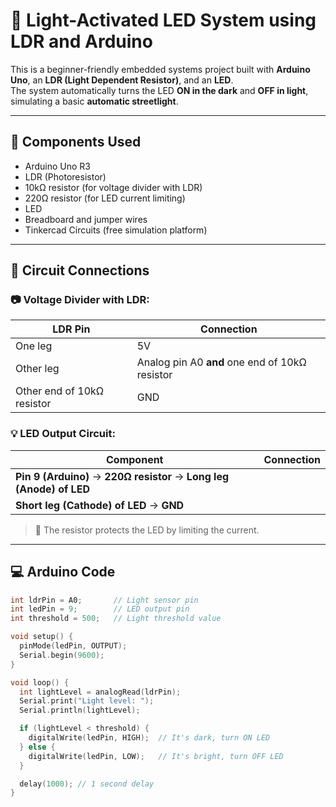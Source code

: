 # 🌙 Light-Activated LED System using LDR and Arduino

This is a beginner-friendly embedded systems project built with **Arduino Uno**, an **LDR (Light Dependent Resistor)**, and an **LED**.  
The system automatically turns the LED **ON in the dark** and **OFF in light**, simulating a basic **automatic streetlight**.

---

## 🔧 Components Used

- Arduino Uno R3
- LDR (Photoresistor)
- 10kΩ resistor (for voltage divider with LDR)
- 220Ω resistor (for LED current limiting)
- LED
- Breadboard and jumper wires
- Tinkercad Circuits (free simulation platform)

---

## 🔌 Circuit Connections

### 📷 Voltage Divider with LDR:
| LDR Pin | Connection |
|---------|------------|
| One leg | 5V         |
| Other leg | Analog pin A0 **and** one end of 10kΩ resistor |
| Other end of 10kΩ resistor | GND |

### 💡 LED Output Circuit:
| Component | Connection |
|----------|------------|
| **Pin 9 (Arduino)** → **220Ω resistor** → **Long leg (Anode) of LED** |
| **Short leg (Cathode) of LED** → **GND** |

> 📎 The resistor protects the LED by limiting the current.

---

## 💻 Arduino Code

```cpp
int ldrPin = A0;       // Light sensor pin
int ledPin = 9;        // LED output pin
int threshold = 500;   // Light threshold value

void setup() {
  pinMode(ledPin, OUTPUT);
  Serial.begin(9600);
}

void loop() {
  int lightLevel = analogRead(ldrPin);
  Serial.print("Light level: ");
  Serial.println(lightLevel);

  if (lightLevel < threshold) {
    digitalWrite(ledPin, HIGH);  // It's dark, turn ON LED
  } else {
    digitalWrite(ledPin, LOW);   // It's bright, turn OFF LED
  }

  delay(1000); // 1 second delay
}
